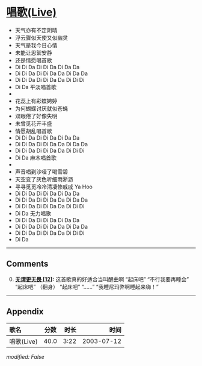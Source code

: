 # [唱歌(Live)](https://music.163.com/song?id=31234191)

* 天气亦有不定阴晴
* 浮云骤似天使又似幽灵
* 天气是我今日心情
* 未能让思絮安静
* 还是情愿唱首歌
* Di Di Da Di Di Da Di Da Da
* Di Di Da Di Di Da Da Di Da Da
* Di Di Da Di Di Da Da Di Di Di
* Di Da 平淡唱首歌
* 
* 花蕊上有彩蝶娉婷
* 为何蝴蝶讨厌就似苍蝇
* 双眼倦了好像失明
* 未曾觅花开丰盛
* 情愿胡乱唱首歌
* Di Di Da Di Di Da Di Da Da
* Di Di Da Di Di Da Da Di Da Da
* Di Di Da Di Di Da Da Di Di Di
* Di Da 麻木唱首歌
* 
* 声音唱到沙哑了喝雪碧
* 天空变了灰色听细雨淅沥
* 寻寻觅觅冷冷清凄惨戚戚 Ya Hoo
* Di Di Da Di Di Da Di Da Da
* Di Di Da Di Di Da Da Di Da Da
* Di Di Da Di Di Da Da Di Di Di
* Di Da 无力唱歌
* Di Di Da Di Di Da Di Da Da
* Di Di Da Di Di Da Da Di Da Da
* Di Di Da Di Di Da Da Di Di Di
* Di Da


---

## Comments
0. **[无谓更无畏 \[12\]](https://music.163.com/#/user/home?id=122409874):** 这首歌真的好适合当叫醒曲啊 “起床吧” “不行我要再睡会” “起床吧” （翻身） “起床吧” “……” “我睡尼玛弊啊睡起来嗨！”



---

## Appendix

|歌名|分数|时长|时间|
|:---|:---:|---:|---:|
|唱歌(Live)|40.0|3:22|2003-07-12

*modified: False*